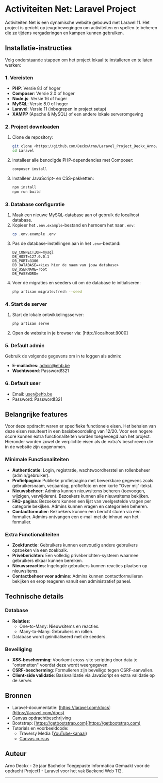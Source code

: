 # Activiteiten Net: Laravel Project

Activiteiten Net is een dynamische website gebouwd met Laravel 11. Het project is gericht op jeugdbewegingen om activiteiten en spellen te beheren die ze tijdens vergaderingen en kampen kunnen gebruiken.

## Installatie-instructies

Volg onderstaande stappen om het project lokaal te installeren en te laten werken:

### 1. Vereisten
- **PHP**: Versie 8.1 of hoger
- **Composer**: Versie 2.0 of hoger
- **Node.js**: Versie 16 of hoger
- **MySQL**: Versie 8.0 of hoger
- **Laravel**: Versie 11 (inbegrepen in project setup)
- **XAMPP** (Apache & MySQL) of een andere lokale serveromgeving 

### 2. Project downloaden
1. Clone de repository:
   ```bash
   git clone <https://github.com/DeckxArno/Laravel_Project_Deckx_Arno.git>
   cd Laravel
   ```
2. Installeer alle benodigde PHP-dependencies met Composer:
   ```bash
   composer install
   ```
3. Installeer JavaScript- en CSS-pakketten:
   ```bash
   npm install
   npm run build
   ```

### 3. Database configuratie
1. Maak een nieuwe MySQL-database aan of gebruik de localhost database.
2. Kopieer het `.env.example`-bestand en hernoem het naar `.env`:
   ```bash
   cp .env.example .env
   ```
3. Pas de database-instellingen aan in het `.env`-bestand:
   ```env
   DB_CONNECTION=mysql
   DB_HOST=127.0.0.1
   DB_PORT=3306
   DB_DATABASE=<kies hier de naam van jouw database>
   DB_USERNAME=root
   DB_PASSWORD=
   ```
4. Voer de migraties en seeders uit om de database te initialiseren:
   ```bash
   php artisan migrate:fresh --seed
   ```

### 4. Start de server
1. Start de lokale ontwikkelingsserver:
   ```bash
   php artisan serve
   ```
2. Open de website in je browser via: [http://localhost:8000]

### 5. Default admin
Gebruik de volgende gegevens om in te loggen als admin:
- **E-mailadres**: admin@ehb.be
- **Wachtwoord**: Password!321

### 6. Default user
- Email: user@ehb.be
- Password: Password!321

## Belangrijke features

Voor deze opdracht waren er specifieke functionele eisen. Het behalen van deze eisen resulteert in een basisbeoordeling van 12/20. 
Voor een hogere score kunnen extra functionaliteiten worden toegevoegd aan het project. Hieronder worden zowel de verplichte eisen als de extra's beschreven die in de website zijn opgenomen.

### Minimale Functionaliteiten
- **Authenticatie**: Login, registratie, wachtwoordherstel en rollenbeheer (admin/gebruiker).
- **Profielpagina**: Publieke profielpagina met bewerkbare gegevens zoals gebruikersnaam, verjaardag, profielfoto en een korte "Over mij"-tekst.
- **Nieuwsbeheer**: Admins kunnen nieuwsitems beheren (toevoegen, wijzigen, verwijderen). Bezoekers kunnen alle nieuwsitems bekijken.
- **FAQ-pagina**: Bezoekers kunnen een lijst van veelgestelde vragen per categorie bekijken. Admins kunnen vragen en categorieën beheren.
- **Contactformulier**: Bezoekers kunnen een bericht sturen via een formulier. Admins ontvangen een e-mail met de inhoud van het formulier.

### Extra Functionaliteiten
- **Zoekfunctie**: Gebruikers kunnen eenvoudig andere gebruikers opzoeken via een zoekbalk.
- **Privéberichten**: Een volledig privéberichten-systeem waarmee gebruikers elkaar kunnen bereiken.
- **Nieuwsreacties**: Ingelogde gebruikers kunnen reacties plaatsen op nieuwsitems.
- **Contactbeheer voor admins**: Admins kunnen contactformulieren bekijken en erop reageren vanuit een administratief paneel.


## Technische details

### Database
- **Relaties**:
  - One-to-Many: Nieuwsitems en reacties.
  - Many-to-Many: Gebruikers en rollen.
- Database wordt geinitialiseerd met de seeders.

### Beveiliging
- **XSS-bescherming**: Voorkomt cross-site scripting door data te "ontsmetten" voordat deze wordt weergegeven.
- **CSRF-bescherming**: Formulieren zijn beveiligd tegen CSRF-aanvallen.
- **Client-side validatie**: Basisvalidatie via JavaScript en extra validatie op de server.

## Bronnen
- Laravel-documentatie: [https://laravel.com/docs](https://laravel.com/docs)
- [Canvas opdrachtbeschrijving](https://canvas.ehb.be/courses/40595/assignments/182099)
- Bootstrap: [https://getbootstrap.com](https://getbootstrap.com)
- Tutorials en voorbeeldcode:
  - Traversy Media ([YouTube-kanaal](https://www.youtube.com/user/TechGuyWeb))
  - [Canvas cursus](https://canvas.ehb.be/courses/40595)

## Auteur

Arno Deckx - 2e jaar Bachelor Toegepaste Informatica
Gemaakt voor de opdracht Project1 - Laravel voor het vak Backend Web TI2.

---
